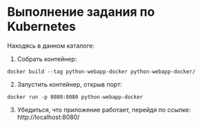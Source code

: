 # Выполнение задания по Kubernetes

Находясь в данном каталоге:

1. Собрать контейнер:
```console
docker build --tag python-webapp-docker python-webapp-docker/
```

2. Запустить контейнер, открыв порт:
```
docker run -p 8080:8080 python-webapp-docker
```
3. Убедиться, что приложение работает, перейдя по ссылке:
http://localhost:8080/


